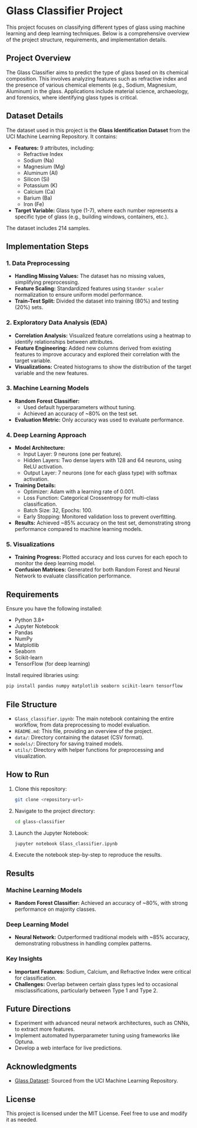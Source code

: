 # Glass Classifier Project

This project focuses on classifying different types of glass using machine learning and deep learning techniques. Below is a comprehensive overview of the project structure, requirements, and implementation details.

## Project Overview

The Glass Classifier aims to predict the type of glass based on its chemical composition. This involves analyzing features such as refractive index and the presence of various chemical elements (e.g., Sodium, Magnesium, Aluminum) in the glass. Applications include material science, archaeology, and forensics, where identifying glass types is critical.

## Dataset Details

The dataset used in this project is the **Glass Identification Dataset** from the UCI Machine Learning Repository. It contains:

- **Features:** 9 attributes, including:
  - Refractive Index
  - Sodium (Na)
  - Magnesium (Mg)
  - Aluminum (Al)
  - Silicon (Si)
  - Potassium (K)
  - Calcium (Ca)
  - Barium (Ba)
  - Iron (Fe)
- **Target Variable:** Glass type (1-7), where each number represents a specific type of glass (e.g., building windows, containers, etc.).

The dataset includes 214 samples.

## Implementation Steps

### 1. Data Preprocessing

- **Handling Missing Values:** The dataset has no missing values, simplifying preprocessing.
- **Feature Scaling:** Standardized features using `Stander scaler` normalization to ensure uniform model performance.
- **Train-Test Split:** Divided the dataset into training (80%) and testing (20%) sets.

### 2. Exploratory Data Analysis (EDA)

- **Correlation Analysis:** Visualized feature correlations using a heatmap to identify relationships between attributes.
- **Feature Engineering:** Added new columns derived from existing features to improve accuracy and explored their correlation with the target variable.
- **Visualizations:** Created histograms to show the distribution of the target variable and the new features.

### 3. Machine Learning Models

- **Random Forest Classifier:**
  - Used default hyperparameters without tuning.
  - Achieved an accuracy of \~80% on the test set.
- **Evaluation Metric:** Only accuracy was used to evaluate performance.

### 4. Deep Learning Approach

- **Model Architecture:**
  - Input Layer: 9 neurons (one per feature).
  - Hidden Layers: Two dense layers with 128 and 64 neurons, using ReLU activation.
  - Output Layer: 7 neurons (one for each glass type) with softmax activation.
- **Training Details:**
  - Optimizer: Adam with a learning rate of 0.001.
  - Loss Function: Categorical Crossentropy for multi-class classification.
  - Batch Size: 32, Epochs: 100.
  - Early Stopping: Monitored validation loss to prevent overfitting.
- **Results:** Achieved \~85% accuracy on the test set, demonstrating strong performance compared to machine learning models.

### 5. Visualizations

- **Training Progress:** Plotted accuracy and loss curves for each epoch to monitor the deep learning model.
- **Confusion Matrices:** Generated for both Random Forest and Neural Network to evaluate classification performance.

## Requirements

Ensure you have the following installed:

- Python 3.8+
- Jupyter Notebook
- Pandas
- NumPy
- Matplotlib
- Seaborn
- Scikit-learn
- TensorFlow (for deep learning)

Install required libraries using:

```bash
pip install pandas numpy matplotlib seaborn scikit-learn tensorflow
```

## File Structure

- `Glass_classifier.ipynb`: The main notebook containing the entire workflow, from data preprocessing to model evaluation.
- `README.md`: This file, providing an overview of the project.
- `data/`: Directory containing the dataset (CSV format).
- `models/`: Directory for saving trained models.
- `utils/`: Directory with helper functions for preprocessing and visualization.

## How to Run

1. Clone this repository:
   ```bash
   git clone <repository-url>
   ```
2. Navigate to the project directory:
   ```bash
   cd glass-classifier
   ```
3. Launch the Jupyter Notebook:
   ```bash
   jupyter notebook Glass_classifier.ipynb
   ```
4. Execute the notebook step-by-step to reproduce the results.

## Results

### Machine Learning Models

- **Random Forest Classifier:** Achieved an accuracy of \~80%, with strong performance on majority classes.

### Deep Learning Model

- **Neural Network:** Outperformed traditional models with \~85% accuracy, demonstrating robustness in handling complex patterns.

### Key Insights

- **Important Features:** Sodium, Calcium, and Refractive Index were critical for classification.
- **Challenges:** Overlap between certain glass types led to occasional misclassifications, particularly between Type 1 and Type 2.

## Future Directions

- Experiment with advanced neural network architectures, such as CNNs, to extract more features.
- Implement automated hyperparameter tuning using frameworks like Optuna.
- Develop a web interface for live predictions.

## Acknowledgments

- [Glass Dataset](https://archive.ics.uci.edu/ml/datasets/glass+identification): Sourced from the UCI Machine Learning Repository.

## License

This project is licensed under the MIT License. Feel free to use and modify it as needed.

